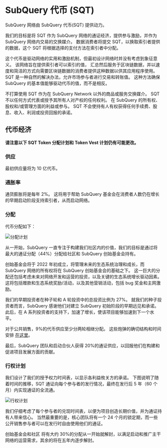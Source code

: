 # SubQuery 代币 (SQT)

SubQuery 网络由 SubQuery 代币(SQT) 提供动力。

我们的目标是将 SQT 作为 SubQuery 网络的通证经济，提供参与激励，并作为 SubQuery 网络内交易的交换媒介。 数据消费者将提交 SQT，以换取索引者提供的数据，这个 SQT 将根据选择的支付方法在索引者中分配。

这个代币是驱动网络的实用和激励机制，但最初设计网络时并没有考虑到象征意义。 该网络旨在提供索引者可以索引的值， 汇总然后服务于区块链数据，并以速度和简洁的方式向需要区块链数据的消费者提供这种数据以供其应用程序使用。 SQT 是一种自然的解决办法，允许市场参与者进行交易和转账值。 这种方法确保 SubQuery 的基本值能够驱动代币的值，而不是相反。

不打算使用 SQT 作为在 SubQuery Network 以外的商品或服务交换媒介。 SQT 不以任何方式代表或授予其所有人对产权的任何权利。 在 SubQuery 的所有权、股权和/或管理方面的利益或参与。 SQT 不会使持有人有权获得任何手续费、股息、收入、利润或投资回报的承诺。

## 代币经济

**请注意以下 SQT Token 分配计划和 Token Vest 计划仍有可能更改。**

### 供应

最初供应量将为 10 亿代币。

### 通胀率

通货膨胀将是每年 2%。 这将用于帮助 SubQuery 基金会在消费者人数仍在增长的早期启动阶段支持索引者，从而启动网络。

### 分配

代币分配如下：

![分配计划](/assets/img/token_allocation.png)

从一开始，SubQuery 一直专注于构建我们社区内的价值，我们的目标是通过将最大的通证分配（44%）分配给社区和 SubQuery 创始基金会持有。

创始基金会将于 2022 年初成立，将管理未来的生态系统治理和成长，而 SubQuery 网络的所有权将在 SubQuery 创始基金会的基础之下。 这一巨大的分配还包括考虑未来对网络开发和运营的投资，以及关键的生态系统增长驱动因素。 这将包括赠款和生态系统奖励/活动，以及其他营销活动，包括 bug 奖金和主网激励。

我们的早期投资者在种子轮和 A 轮投资中的总投资比例为 27%。 就我们的种子投资者而言，SubQuery 感谢他们对建立 SubQuery 初始阶段的早期远见和承诺。 此后，在 A 系列投资者的支持下，加速了增长，使该项目能够加速到下一个水平。

对于公共销售，9%的代币供应至少分两轮相继分配。 这些炮弹的确切结构和时间安排 [在这里](https://subquery.medium.com/subquery-publishes-the-sqt-public-sale-date-and-sale-guide-64b8aff10882)。

最后，SubQuery 团队和启动合伙人获得 20%的通证供应，以回报他们在构建和促进项目发展方面的贡献。

### 行权计划

我们设计了我们的授予权力时间表，以显示各利益攸关方的承诺。 下图说明了随着时间的推移，SQT 通证向每个参与者的发行情况，最终在发行后 5 年（60 个月）内实现通证的全流通。

![行权计划](/assets/img/vesting_schedule.png)

我们仔细考虑了每个参与者的兑现时间表，以便为项目创造长期价值，并为通证持有人带来信心。 当然最重要的是，核心团队将有一个 24 个月的锁定期，而一些公开销售参与者可以在发行时自由使用他们的通证。

创始基金会和社区 将有大约 30%的分配从一开始就解封，以满足启动和推广主干网络的运营需求，其余的将在五年内逐步解封。
